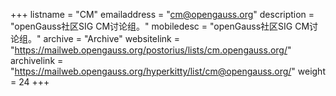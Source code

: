 ﻿+++
listname = "CM"
emailaddress = "cm@opengauss.org"
description = "openGauss社区SIG CM讨论组。"
mobiledesc = "openGauss社区SIG CM讨论组。"
archive = "Archive"
websitelink = "https://mailweb.opengauss.org/postorius/lists/cm.opengauss.org/"
archivelink = "https://mailweb.opengauss.org/hyperkitty/list/cm@opengauss.org/"
weight =  24
+++